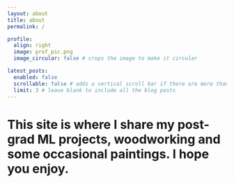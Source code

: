 ```yaml
---
layout: about
title: about
permalink: /

profile:
  align: right
  image: prof_pic.png
  image_circular: false # crops the image to make it circular

latest_posts:
  enabled: false 
  scrollable: false # adds a vertical scroll bar if there are more than 3 new posts items
  limit: 3 # leave blank to include all the blog posts
---
```

# This site is where I share my post-grad ML projects, woodworking and some occasional paintings. I hope you enjoy.

